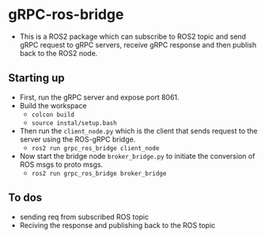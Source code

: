 # gRPC-ros-bridge 
- This is a ROS2 package which can subscribe to ROS2 topic and send gRPC request to gRPC servers, receive gRPC response and then publish back to the ROS2 node.

## Starting up
- First, run the gRPC server and expose port 8061.
- Build the workspace 
    - `colcon build`
    - `source instal/setup.bash`
- Then run the `client_node.py` which is the client that sends request to the server using the ROS-gRPC bridge.
    - ``ros2 run grpc_ros_bridge client_node``
- Now start the bridge node `broker_bridge.py` to initiate the conversion of ROS msgs to proto msgs.
    - ``ros2 run grpc_ros_bridge broker_bridge``

## To dos

- sending req from subscribed ROS topic
- Reciving the response and publishing back to the ROS topic

